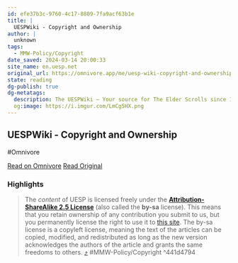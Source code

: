 ```yaml
---
id: efe37b3c-9760-4c17-8809-7fa9acf63b1e
title: |
  UESPWiki - Copyright and Ownership
author: |
  unknown
tags:
  - MMW-Policy/Copyright
date_saved: 2024-03-14 20:00:33
site_name: en.uesp.net
original_url: https://omnivore.app/me/uesp-wiki-copyright-and-ownership-the-unofficial-elder-scrolls-p-18e3bbde267
state: reading
dg-publish: true
dg-metatags:
  description: The UESPWiki – Your source for The Elder Scrolls since 1995
  og:image: https://i.imgur.com/LmCg5HX.png
---
```


## UESPWiki - Copyright and Ownership
#Omnivore

[Read on Omnivore](https://omnivore.app/me/uesp-wiki-copyright-and-ownership-the-unofficial-elder-scrolls-p-18e3bbde267)
[Read Original](https://en.uesp.net/wiki/UESPWiki:Copyright_and_Ownership)

### Highlights

> The _content_ of UESP is licensed freely under the **[Attribution-ShareAlike 2.5 License](http://creativecommons.org/licenses/by-sa/2.5/)** (also called the **by-sa** license). This means that you retain ownership of any contribution you submit to us, but you permanently license the right to use it to [this site](https://en.uesp.net/wiki/UESPWiki:About "UESPWiki:About"). The by-sa license is a copyleft license, meaning the text of the articles can be copied, modified, and redistributed as long as the new version acknowledges the authors of the article and grants the same freedoms to others. [⤴️](https://omnivore.app/me/uesp-wiki-copyright-and-ownership-the-unofficial-elder-scrolls-p-18e3bbde267#441d4794-473d-494d-b801-8882fd13d0df)  #MMW-Policy&#x2F;Copyright  ^441d4794

